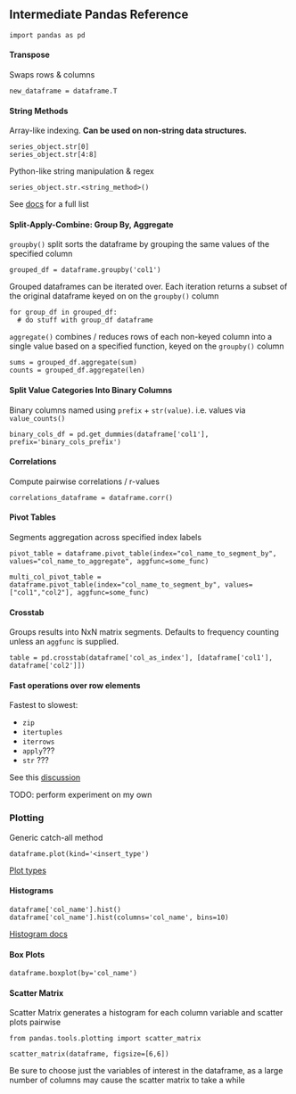 ## Intermediate Pandas Reference
    import pandas as pd

#### Transpose
Swaps rows & columns

    new_dataframe = dataframe.T

#### String Methods
Array-like indexing. **Can be used on non-string data structures.**

    series_object.str[0]
    series_object.str[4:8]

Python-like string manipulation & regex

    series_object.str.<string_method>()

See [docs](http://pandas.pydata.org/pandas-docs/stable/text.html#method-summary) for a full list

#### Split-Apply-Combine: Group By, Aggregate
`groupby()` split sorts the dataframe by grouping the same values of the specified column

    grouped_df = dataframe.groupby('col1')

Grouped dataframes can be iterated over. Each iteration returns a subset of the original dataframe keyed on on the `groupby()` column

    for group_df in grouped_df:
      # do stuff with group_df dataframe

`aggregate()` combines / reduces rows of each non-keyed column into a single value based on a specified function, keyed on the `groupby()` column

    sums = grouped_df.aggregate(sum)
    counts = grouped_df.aggregate(len)

#### Split Value Categories Into Binary Columns
Binary columns named using `prefix` + `str(value)`. i.e. values via `value_counts()`

    binary_cols_df = pd.get_dummies(dataframe['col1'], prefix='binary_cols_prefix')

#### Correlations
Compute pairwise correlations / r-values

    correlations_dataframe = dataframe.corr()

#### Pivot Tables
Segments aggregation across specified index labels

    pivot_table = dataframe.pivot_table(index="col_name_to_segment_by", values="col_name_to_aggregate", aggfunc=some_func)

    multi_col_pivot_table = dataframe.pivot_table(index="col_name_to_segment_by", values=["col1","col2"], aggfunc=some_func)

#### Crosstab
Groups results into NxN matrix segments. Defaults to frequency counting unless an `aggfunc` is supplied.

    table = pd.crosstab(dataframe['col_as_index'], [dataframe['col1'], dataframe['col2']])

#### Fast operations over row elements
Fastest to slowest:
* `zip`
* `itertuples`
* `iterrows`
* `apply`???
* `str` ???

See this [discussion](http://stackoverflow.com/questions/7837722/what-is-the-most-efficient-way-to-loop-through-dataframes-with-pandas)

TODO: perform experiment on my own

### Plotting
Generic catch-all method

    dataframe.plot(kind='<insert_type')

[Plot types](http://pandas.pydata.org/pandas-docs/stable/generated/pandas.DataFrame.plot.html)
#### Histograms
    dataframe['col_name'].hist()
    dataframe['col_name'].hist(columns='col_name', bins=10)
[Histogram docs](http://pandas.pydata.org/pandas-docs/stable/generated/pandas.DataFrame.hist.html#pandas.DataFrame.hist)
#### Box Plots
    dataframe.boxplot(by='col_name')

#### Scatter Matrix
Scatter Matrix generates a histogram for each column variable and scatter plots pairwise

    from pandas.tools.plotting import scatter_matrix

    scatter_matrix(dataframe, figsize=[6,6])

Be sure to choose just the variables of interest in the dataframe, as a large number of columns may cause the scatter matrix to take a while
